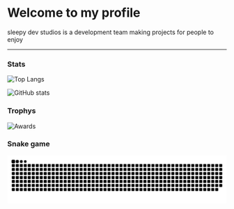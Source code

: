 # Welcome to my profile
sleepy dev studios is a development team making projects for people to enjoy

---
### Stats
![Top Langs](https://github-readme-stats.vercel.app/api/top-langs/?username=sleepydevstudios&langs_count=10)

![GitHub stats](https://github-readme-stats.vercel.app/api?username=sleepydevstudios&count_private=true&show_icons=true&include_all_commits=true)

### Trophys
![Awards](https://github-profile-trophy.vercel.app/?username=sleepydevstudios&theme=radical&no-frame=false&no-bg=false&margin-w=4)

### Snake game
<img src="https://github.com/Platane/snk/raw/output/github-contribution-grid-snake.svg" alt="e" style="max-width: 100%;">
